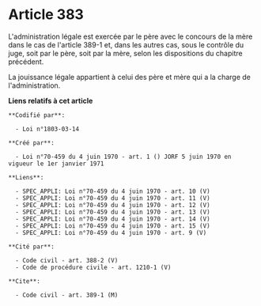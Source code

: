 # Article 383

L'administration légale est exercée par le père avec le concours de la mère dans le cas de l'article 389-1 et, dans les
autres cas, sous le contrôle du juge, soit par le père, soit par la mère, selon les dispositions du chapitre précédent.

La jouissance légale appartient à celui des père et mère qui a la charge de l'administration.

**Liens relatifs à cet article**

	**Codifié par**:

	  - Loi n°1803-03-14

	**Créé par**:

	  - Loi n°70-459 du 4 juin 1970 - art. 1 () JORF 5 juin 1970 en vigueur le 1er janvier 1971

	**Liens**:

	  - SPEC_APPLI: Loi n°70-459 du 4 juin 1970 - art. 10 (V)
	  - SPEC_APPLI: Loi n°70-459 du 4 juin 1970 - art. 11 (V)
	  - SPEC_APPLI: Loi n°70-459 du 4 juin 1970 - art. 12 (V)
	  - SPEC_APPLI: Loi n°70-459 du 4 juin 1970 - art. 13 (V)
	  - SPEC_APPLI: Loi n°70-459 du 4 juin 1970 - art. 14 (V)
	  - SPEC_APPLI: Loi n°70-459 du 4 juin 1970 - art. 15 (V)
	  - SPEC_APPLI: Loi n°70-459 du 4 juin 1970 - art. 9 (V)

	**Cité par**:

	  - Code civil - art. 388-2 (V)
	  - Code de procédure civile - art. 1210-1 (V)

	**Cite**:

	  - Code civil - art. 389-1 (M)
